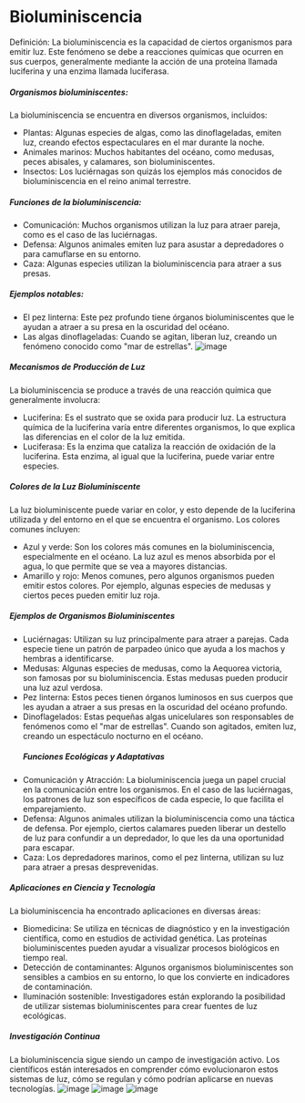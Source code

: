 
# Bioluminiscencia
Definición: La bioluminiscencia es la capacidad de ciertos organismos para emitir luz. Este fenómeno se debe a reacciones químicas que ocurren en sus cuerpos, generalmente mediante la acción de una proteína llamada luciferina y una enzima llamada luciferasa.
##### Organismos bioluminiscentes: 
La bioluminiscencia se encuentra en diversos organismos, incluidos:
- Plantas: Algunas especies de algas, como las dinoflageladas, emiten luz, creando efectos espectaculares en el mar durante la noche.
- Animales marinos: Muchos habitantes del océano, como medusas, peces abisales, y calamares, son bioluminiscentes.
- Insectos: Los luciérnagas son quizás los ejemplos más conocidos de bioluminiscencia en el reino animal terrestre.
##### Funciones de la bioluminiscencia:
- Comunicación: Muchos organismos utilizan la luz para atraer pareja, como es el caso de las luciérnagas.
- Defensa: Algunos animales emiten luz para asustar a depredadores o para camuflarse en su entorno.
- Caza: Algunas especies utilizan la bioluminiscencia para atraer a sus presas.
##### Ejemplos notables:
- El pez linterna: Este pez profundo tiene órganos bioluminiscentes que le ayudan a atraer a su presa en la oscuridad del océano.
- Las algas dinoflageladas: Cuando se agitan, liberan luz, creando un fenómeno conocido como "mar de estrellas".
  ![image](https://github.com/user-attachments/assets/95233898-6829-48ef-9c9a-a65fbfe6838f)

#####  Mecanismos de Producción de Luz
La bioluminiscencia se produce a través de una reacción química que generalmente involucra:
- Luciferina: Es el sustrato que se oxida para producir luz. La estructura química de la luciferina varía entre diferentes organismos, lo que explica las diferencias en el color de la luz emitida.
- Luciferasa: Es la enzima que cataliza la reacción de oxidación de la luciferina. Esta enzima, al igual que la luciferina, puede variar entre especies.
##### Colores de la Luz Bioluminiscente
La luz bioluminiscente puede variar en color, y esto depende de la luciferina utilizada y del entorno en el que se encuentra el organismo. Los colores comunes incluyen:
- Azul y verde: Son los colores más comunes en la bioluminiscencia, especialmente en el océano. La luz azul es menos absorbida por el agua, lo que permite que se vea a mayores distancias.
- Amarillo y rojo: Menos comunes, pero algunos organismos pueden emitir estos colores. Por ejemplo, algunas especies de medusas y ciertos peces pueden emitir luz roja.
 ##### Ejemplos de Organismos Bioluminiscentes
- Luciérnagas: Utilizan su luz principalmente para atraer a parejas. Cada especie tiene un patrón de parpadeo único que ayuda a los machos y hembras a identificarse.
- Medusas: Algunas especies de medusas, como la Aequorea victoria, son famosas por su bioluminiscencia. Estas medusas pueden producir una luz azul verdosa.
- Pez linterna: Estos peces tienen órganos luminosos en sus cuerpos que les ayudan a atraer a sus presas en la oscuridad del océano profundo.
- Dinoflagelados: Estas pequeñas algas unicelulares son responsables de fenómenos como el "mar de estrellas". Cuando son agitados, emiten luz, creando un espectáculo nocturno en el océano.
  ##### Funciones Ecológicas y Adaptativas
- Comunicación y Atracción: La bioluminiscencia juega un papel crucial en la comunicación entre los organismos. En el caso de las luciérnagas, los patrones de luz son específicos de cada especie, lo que facilita el emparejamiento.
- Defensa: Algunos animales utilizan la bioluminiscencia como una táctica de defensa. Por ejemplo, ciertos calamares pueden liberar un destello de luz para confundir a un depredador, lo que les da una oportunidad para escapar.
- Caza: Los depredadores marinos, como el pez linterna, utilizan su luz para atraer a presas desprevenidas.
##### Aplicaciones en Ciencia y Tecnología
La bioluminiscencia ha encontrado aplicaciones en diversas áreas:
- Biomedicina: Se utiliza en técnicas de diagnóstico y en la investigación científica, como en estudios de actividad genética. Las proteínas bioluminiscentes pueden ayudar a visualizar procesos biológicos en tiempo real.
- Detección de contaminantes: Algunos organismos bioluminiscentes son sensibles a cambios en su entorno, lo que los convierte en indicadores de contaminación.
- Iluminación sostenible: Investigadores están explorando la posibilidad de utilizar sistemas bioluminiscentes para crear fuentes de luz ecológicas.
##### Investigación Continua
La bioluminiscencia sigue siendo un campo de investigación activo. Los científicos están interesados en comprender cómo evolucionaron estos sistemas de luz, cómo se regulan y cómo podrían aplicarse en nuevas tecnologías.
![image](https://github.com/user-attachments/assets/8e685973-157d-4ccb-8232-40757290bbd6) ![image](https://github.com/user-attachments/assets/679f0a50-32f8-42c8-a4dd-20f11da449ed) ![image](https://github.com/user-attachments/assets/f6784900-22b4-4c32-851d-94f08e27a646)


